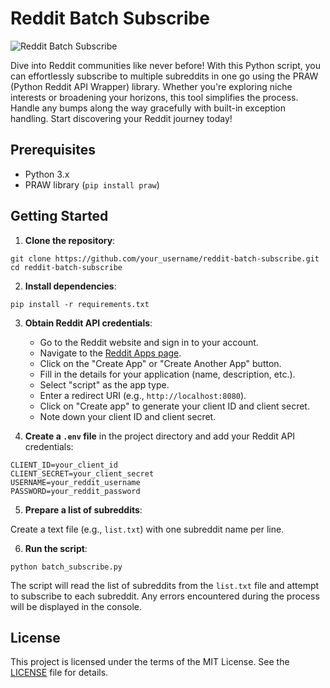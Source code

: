 
# Reddit Batch Subscribe

![Reddit Batch Subscribe](https://img.shields.io/badge/License-MIT-green)

Dive into Reddit communities like never before! With this Python script, you can effortlessly subscribe to multiple subreddits in one go using the PRAW (Python Reddit API Wrapper) library. Whether you're exploring niche interests or broadening your horizons, this tool simplifies the process. Handle any bumps along the way gracefully with built-in exception handling. Start discovering your Reddit journey today!

## Prerequisites

- Python 3.x
- PRAW library (`pip install praw`)

## Getting Started

1. **Clone the repository**:

```
git clone https://github.com/your_username/reddit-batch-subscribe.git
cd reddit-batch-subscribe
```

2. **Install dependencies**:

```
pip install -r requirements.txt
```

3. **Obtain Reddit API credentials**:

    - Go to the Reddit website and sign in to your account.
    - Navigate to the [Reddit Apps page](https://www.reddit.com/prefs/apps).
    - Click on the "Create App" or "Create Another App" button.
    - Fill in the details for your application (name, description, etc.).
    - Select "script" as the app type.
    - Enter a redirect URI (e.g., `http://localhost:8080`).
    - Click on "Create app" to generate your client ID and client secret.
    - Note down your client ID and client secret.

4. **Create a `.env` file** in the project directory and add your Reddit API credentials:

```
CLIENT_ID=your_client_id
CLIENT_SECRET=your_client_secret
USERNAME=your_reddit_username
PASSWORD=your_reddit_password
```

5. **Prepare a list of subreddits**:

Create a text file (e.g., `list.txt`) with one subreddit name per line.

6. **Run the script**:

```
python batch_subscribe.py
```

The script will read the list of subreddits from the `list.txt` file and attempt to subscribe to each subreddit. Any errors encountered during the process will be displayed in the console.

## License

This project is licensed under the terms of the MIT License. See the [LICENSE](LICENSE) file for details.
